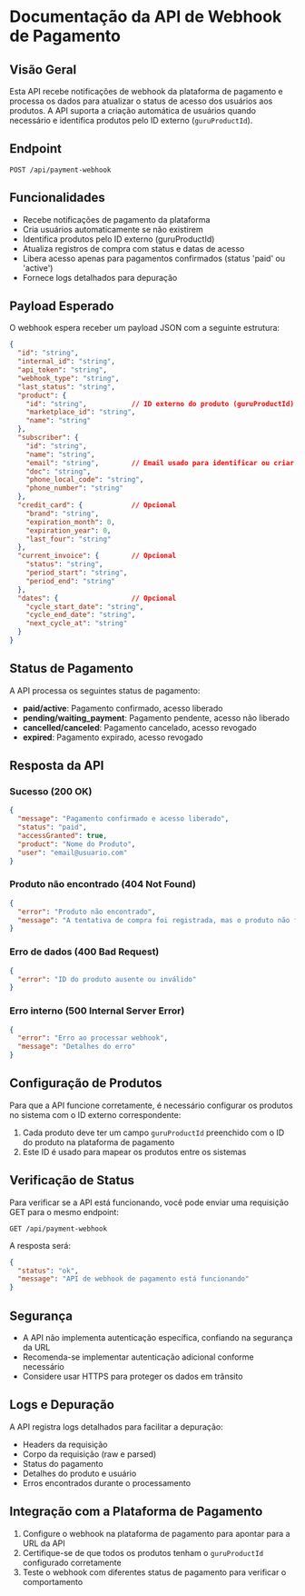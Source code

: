 # Documentação da API de Webhook de Pagamento

## Visão Geral

Esta API recebe notificações de webhook da plataforma de pagamento e processa os dados para atualizar o status de acesso dos usuários aos produtos. A API suporta a criação automática de usuários quando necessário e identifica produtos pelo ID externo (`guruProductId`).

## Endpoint

```
POST /api/payment-webhook
```

## Funcionalidades

- Recebe notificações de pagamento da plataforma
- Cria usuários automaticamente se não existirem
- Identifica produtos pelo ID externo (guruProductId)
- Atualiza registros de compra com status e datas de acesso
- Libera acesso apenas para pagamentos confirmados (status 'paid' ou 'active')
- Fornece logs detalhados para depuração

## Payload Esperado

O webhook espera receber um payload JSON com a seguinte estrutura:

```json
{
  "id": "string",
  "internal_id": "string",
  "api_token": "string",
  "webhook_type": "string",
  "last_status": "string",
  "product": {
    "id": "string",           // ID externo do produto (guruProductId)
    "marketplace_id": "string",
    "name": "string"
  },
  "subscriber": {
    "id": "string",
    "name": "string",
    "email": "string",        // Email usado para identificar ou criar o usuário
    "doc": "string",
    "phone_local_code": "string",
    "phone_number": "string"
  },
  "credit_card": {            // Opcional
    "brand": "string",
    "expiration_month": 0,
    "expiration_year": 0,
    "last_four": "string"
  },
  "current_invoice": {        // Opcional
    "status": "string",
    "period_start": "string",
    "period_end": "string"
  },
  "dates": {                  // Opcional
    "cycle_start_date": "string",
    "cycle_end_date": "string",
    "next_cycle_at": "string"
  }
}
```

## Status de Pagamento

A API processa os seguintes status de pagamento:

- **paid/active**: Pagamento confirmado, acesso liberado
- **pending/waiting_payment**: Pagamento pendente, acesso não liberado
- **cancelled/canceled**: Pagamento cancelado, acesso revogado
- **expired**: Pagamento expirado, acesso revogado

## Resposta da API

### Sucesso (200 OK)

```json
{
  "message": "Pagamento confirmado e acesso liberado",
  "status": "paid",
  "accessGranted": true,
  "product": "Nome do Produto",
  "user": "email@usuario.com"
}
```

### Produto não encontrado (404 Not Found)

```json
{
  "error": "Produto não encontrado",
  "message": "A tentativa de compra foi registrada, mas o produto não foi encontrado no sistema."
}
```

### Erro de dados (400 Bad Request)

```json
{
  "error": "ID do produto ausente ou inválido"
}
```

### Erro interno (500 Internal Server Error)

```json
{
  "error": "Erro ao processar webhook",
  "message": "Detalhes do erro"
}
```

## Configuração de Produtos

Para que a API funcione corretamente, é necessário configurar os produtos no sistema com o ID externo correspondente:

1. Cada produto deve ter um campo `guruProductId` preenchido com o ID do produto na plataforma de pagamento
2. Este ID é usado para mapear os produtos entre os sistemas

## Verificação de Status

Para verificar se a API está funcionando, você pode enviar uma requisição GET para o mesmo endpoint:

```
GET /api/payment-webhook
```

A resposta será:

```json
{
  "status": "ok",
  "message": "API de webhook de pagamento está funcionando"
}
```

## Segurança

- A API não implementa autenticação específica, confiando na segurança da URL
- Recomenda-se implementar autenticação adicional conforme necessário
- Considere usar HTTPS para proteger os dados em trânsito

## Logs e Depuração

A API registra logs detalhados para facilitar a depuração:

- Headers da requisição
- Corpo da requisição (raw e parsed)
- Status do pagamento
- Detalhes do produto e usuário
- Erros encontrados durante o processamento

## Integração com a Plataforma de Pagamento

1. Configure o webhook na plataforma de pagamento para apontar para a URL da API
2. Certifique-se de que todos os produtos tenham o `guruProductId` configurado corretamente
3. Teste o webhook com diferentes status de pagamento para verificar o comportamento
